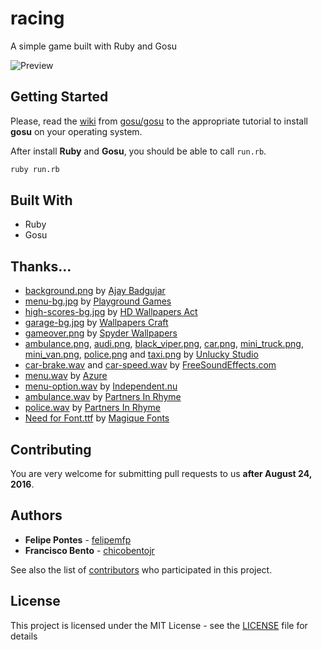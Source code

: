 # racing

A simple game built with Ruby and Gosu

![Preview](https://66.media.tumblr.com/7a8665105694e3a0e9dde6f9ba6cc1d1/tumblr_o9pwcskjLN1vnlnoto1_1280.png)

## Getting Started

Please, read the [wiki](https://github.com/gosu/gosu/wiki) from [gosu/gosu](https://github.com/gosu/gosu/) to the appropriate tutorial to install **gosu** on your operating system.

After install **Ruby** and **Gosu**, you should be able to call `run.rb`.

```sh
ruby run.rb
```

## Built With

* Ruby
* Gosu

## Thanks...

* [background.png](src/media/images/background.png) by [Ajay Badgujar](http://www.ajaybadgujar.com/chapter/creating-2d-car-racing-game-in-android-part-3-adding-road-track-texture/road/)
* [menu-bg.jpg](src/media/images/menu-bg.jpg) by [Playground Games](http://wallpapershome.ru/avto-i-moto/gonochnie/forza-igra-mashina-krasnaya-zakat-doroga-trassa-skorost-2007.html)
* [high-scores-bg.jpg](src/media/images/high-scores-bg.jpg) by [HD Wallpapers Act](http://www.hdwallpapersact.com/street-racing-car-wallpapers/)
* [garage-bg.jpg](src/media/images/garage-bg.jpg) by [Wallpapers Craft](https://wallpaperscraft.com/download/cars_style_lamborghini_orange_garage_85226/1920x1080)
* [gameover.png](src/media/images/gameover.png) by [Spyder Wallpapers](http://www.spyderonlines.com/wallpapers/broken-glass-wallpaper.html)
* [ambulance.png](src/media/images/ambulance.png), [audi.png](src/media/audi.png), [black_viper.png](src/media/images/black_viper.png), [car.png](src/media/images/car.png), [mini_truck.png](src/media/images/mini_truck.png), [mini_van.png](src/media/images/mini_van.png), [police.png](src/media/images/police.png) and [taxi.png](src/media/images/taxi.png) by [Unlucky Studio](http://opengameart.org/content/free-top-down-car-sprites-by-unlucky-studio)
* [car-brake.wav](src/media/sounds/car-brake.wav) and [car-speed.wav](src/media/sounds/car-speed.wav) by [FreeSoundEffects.com](http://www.freesoundeffects.com/free-sounds/cars-10069/)
* [menu.wav](src/media/sounds/menu.wav) by [Azure](http://www.flashkit.com/loops/Pop-Rock/Pop/Whatcha-Azure-10593/index.php)
* [menu-option.wav](src/media/sounds/menu-option.wav) by [Independent.nu](http://opengameart.org/content/16-button-clicks)
* [ambulance.wav](src/media/sounds/ambulance.wav) by [Partners In Rhyme](http://www.freesoundeffects.com/free-track/amb-426608/)
* [police.wav](src/media/sounds/police.wav) by [Partners In Rhyme](http://www.freesoundeffects.com/free-track/police-siren-426661/)
* [Need for Font.ttf](src/media/fonts/NeedforFont.ttf) by [Magique Fonts](http://www.1001fonts.com/need-for-font-font.html)

## Contributing

You are very welcome for submitting pull requests to us __after August 24, 2016__.

## Authors

* **Felipe Pontes** - [felipemfp](https://github.com/felipemfp)
* **Francisco Bento** - [chicobentojr](https://github.com/chicobentojr)

See also the list of [contributors](https://github.com/your/project/contributors) who participated in this project.

## License

This project is licensed under the MIT License - see the [LICENSE](LICENSE) file for details
